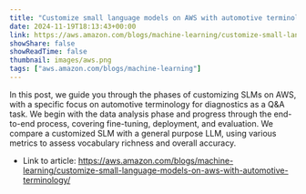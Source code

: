 ```yaml
---
title: "Customize small language models on AWS with automotive terminology"
date: 2024-11-19T18:13:43+00:00
link: https://aws.amazon.com/blogs/machine-learning/customize-small-language-models-on-aws-with-automotive-terminology/
showShare: false
showReadTime: false
thumbnail: images/aws.png
tags: ["aws.amazon.com/blogs/machine-learning"]
---
```

In this post, we guide you through the phases of customizing SLMs on AWS, with a specific focus on automotive terminology for diagnostics as a Q&A task. We begin with the data analysis phase and progress through the end-to-end process, covering fine-tuning, deployment, and evaluation. We compare a customized SLM with a general purpose LLM, using various metrics to assess vocabulary richness and overall accuracy.

- Link to article: https://aws.amazon.com/blogs/machine-learning/customize-small-language-models-on-aws-with-automotive-terminology/